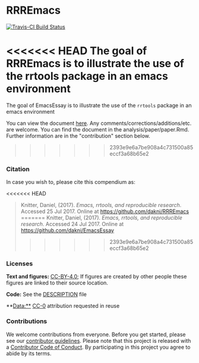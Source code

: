 <!-- README.md is generated from README.Rmd. Please edit that file -->
RRREmacs
========

[![Travis-CI Build Status](https://travis-ci.org/dakni/emacsessay.svg?branch=master)](https://travis-ci.org/dakni/emacsessay)

<<<<<<< HEAD
The goal of RRREmacs is to illustrate the use of the rrtools package in an emacs environment
=======
The goal of EmacsEssay is to illustrate the use of the `rrtools` package in an emacs environment

You can view the document [here](http://htmlpreview.github.io/?https://github.com/dakni/EmacsEssay/blob/master/analysis/paper/paper.html). Any comments/corrections/additions/etc. are welcome. You can find the document in the analysis/paper/paper.Rmd. Further information are in the "contribution" section below.
>>>>>>> 2393e9e6a7be908a4c731500a85eccf3a68b65e2

### Citation

In case you wish to, please cite this compendium as:

<<<<<<< HEAD
> Knitter, Daniel, (2017). *Emacs, rrtools, and reproducible research*. Accessed 25 Jul 2017. Online at <https://github.com/dakni/RRREmacs>
=======
> Knitter, Daniel, (2017). *Emacs, rrtools, and reproducible research*. Accessed 24 Jul 2017. Online at <https://github.com/dakni/EmacsEssay>
>>>>>>> 2393e9e6a7be908a4c731500a85eccf3a68b65e2

### Licenses

**Text and figures:** [CC-BY-4.0](http://creativecommons.org/licenses/by/4.0/); If figures are created by other people these figures are linked to their source location.

**Code:** See the [DESCRIPTION](DESCRIPTION) file

\*\*<Data:**> [CC-0](http://creativecommons.org/publicdomain/zero/1.0/) attribution requested in reuse

### Contributions

We welcome contributions from everyone. Before you get started, please see our [contributor guidelines](CONTRIBUTING.md). Please note that this project is released with a [Contributor Code of Conduct](CONDUCT.md). By participating in this project you agree to abide by its terms.
